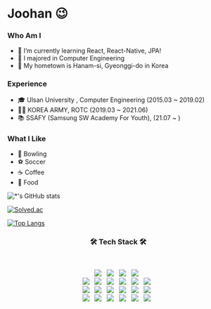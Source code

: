 # Joohan 😉
### Who Am I   
- 🌱 I’m currently learning React, React-Native, JPA! 
- 🥇 I majored in Computer Engineering
- 🚅 My hometown is Hanam-si, Gyeonggi-do in Korea 
        
### Experience
- 🎓 Ulsan University , Computer Engineering (2015.03 ~ 2019.02)
- :guardsman: KOREA ARMY, ROTC (2019.03 ~ 2021.06)
- :books: SSAFY (Samsung SW Academy For Youth), (21.07 ~ )  

### What I Like
- :bowling: Bowling
- :soccer: Soccer
- :coffee: Coffee 
- :meat_on_bone: Food


![*'s GitHub stats](https://github-readme-stats.vercel.app/api?username=parkjoohan&show_icons=true&theme=radical) 

[![Solved.ac](http://mazassumnida.wtf/api/generate_badge?boj=alex0317)](https://solved.ac/profile/alex0317)

[![Top Langs](https://github-readme-stats.vercel.app/api/top-langs/?username=parkjoohan&layout=compact)](https://github.com/anuraghazra/github-readme-stats)

<h3 align="center"><b>🛠 Tech Stack 🛠</b></h3>
</br>
<p align="center">
<img src="https://img.shields.io/badge/JAVA-007396?style=flat&logo=CSS3&logoColor=white"/></a> &nbsp
<img src="https://img.shields.io/badge/JavaScript-F7DF1E?style=flat&logo=JavaScript&logoColor=white"/></a> &nbsp
<img src="https://img.shields.io/badge/TypeScript-3178C6?style=flat&logo=TypeScript&logoColor=white"/></a> &nbsp
<img src="https://img.shields.io/badge/Tython-3776AB?style=flat&logo=python&logoColor=white"/></a> &nbsp<br />
<img src="https://img.shields.io/badge/Spring-6DB33F?style=flat&logo=spring&logoColor=white"/></a> &nbsp
<img src="https://img.shields.io/badge/React.js-61DAFB?style=flat&logo=react&logoColor=white"/></a> &nbsp
<img src="https://img.shields.io/badge/React Native-61DAFB?style=flat&logo=react&logoColor=white"/></a> &nbsp
<img src="https://img.shields.io/badge/Next.js-000000?style=flat&logo=next.js&logoColor=white"/></a> &nbsp
<img src="https://img.shields.io/badge/Vue.js-4FC08D?style=flat&logo=vue.js&logoColor=white"/></a> &nbsp
<img src="https://img.shields.io/badge/Redux-764ABC?style=flat&logo=redux&logoColor=white"/></a> &nbsp <br />
<img src="https://img.shields.io/badge/Bootstrap-7952B3?style=flat&logo=bootstrap&logoColor=white"/></a> &nbsp
<img src="https://img.shields.io/badge/HTML5-E34F26?style=flat&logo=HTML5&logoColor=white"/></a> &nbsp
<img src="https://img.shields.io/badge/CSS3-1572B6?style=flat&logo=CSS3&logoColor=white"/></a> &nbsp
<img src="https://img.shields.io/badge/Styled Components-DB7093?style=flat&logo=styled-components&logoColor=white"/></a> &nbsp
<img src="https://img.shields.io/badge/Sass-CC6699?style=flat&logo=sass&logoColor=white"/></a> &nbsp
<img src="https://img.shields.io/badge/JQuery-0769AD?style=flat&logo=jquery&logoColor=white"/></a> &nbsp <br/>
<img src="https://img.shields.io/badge/MySQL-4479A1?style=flat&logo=MySQL&logoColor=white"/></a> &nbsp
<img src="https://img.shields.io/badge/Jira-0052CC?style=flat&logo=jira&logoColor=white"/></a> &nbsp
<img src="https://img.shields.io/badge/GitHub-181717?style=flat&logo=github&logoColor=white"/></a> &nbsp
<img src="https://img.shields.io/badge/GitLab-FCA121?style=flat&logo=gitlab&logoColor=white"/></a> &nbsp
<img src="https://img.shields.io/badge/Mattermost-0058CC?style=flat&logo=mattermost&logoColor=white"/></a> &nbsp
<img src="https://img.shields.io/badge/Jenkins-D24939?style=flat&logo=jenkins&logoColor=white"/></a> &nbsp
</p> 

